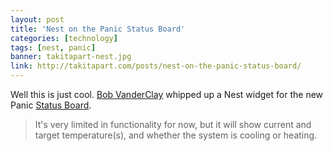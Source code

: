 ```yaml
---
layout: post
title: 'Nest on the Panic Status Board'
categories: [technology]
tags: [nest, panic]
banner: takitapart-nest.jpg
link: http://takitapart.com/posts/nest-on-the-panic-status-board/
---
```


Well this is just cool. [Bob VanderClay](http://twitter.com/takitapart) whipped up a Nest widget for the new Panic [Status Board](http://panic.com/statusboard/).

> It's very limited in functionality for now, but it will show current and target temperature(s), and whether the system is cooling or heating.